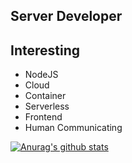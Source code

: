 ## Server Developer

## Interesting
- NodeJS
- Cloud
- Container
- Serverless
- Frontend
- Human Communicating

[![Anurag's github stats](https://github-readme-stats.vercel.app/api?username=sangyeol-kim)](https://github.com/anuraghazra/github-readme-stats)

